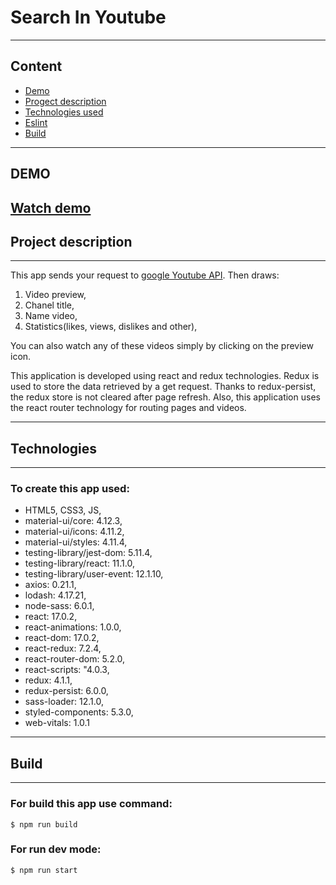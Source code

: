 # Search In Youtube 
---
## Content
* [Demo](#Demo)
* [Progect description](#progect-description)
* [Technologies used](#technologies)
* [Eslint](#eslint)
* [Build](#build)

---

## DEMO
[Watch demo](https://antonparkhimovich.github.io/searchInYouTube/)
---
## Project description
---

This app sends your request to [google Youtube  API](https://developers.google.com/youtube/v3). Then draws:

  1. Video preview, 
  2. Chanel title, 
  3. Name video,
  4. Statistics(likes, views, dislikes and other),
  
You can also watch any of these videos simply by clicking on the preview icon.

This application is developed using react and redux technologies. Redux is used to store the data retrieved by a get request. Thanks to redux-persist, the redux store is not cleared after page refresh.
Also, this application uses the react router technology for routing pages and videos.


---
## Technologies
---
### To create this app used: 
 * HTML5, CSS3, JS,
 * material-ui/core: 4.12.3,
 * material-ui/icons: 4.11.2,
 * material-ui/styles: 4.11.4,
 * testing-library/jest-dom: 5.11.4,
 * testing-library/react: 11.1.0,
 * testing-library/user-event: 12.1.10,
 * axios: 0.21.1,
 * lodash: 4.17.21,
 * node-sass: 6.0.1,
 * react: 17.0.2,
 * react-animations: 1.0.0,
 * react-dom: 17.0.2,
 * react-redux: 7.2.4,
 * react-router-dom: 5.2.0,
 * react-scripts: "4.0.3,
 * redux: 4.1.1,
 * redux-persist: 6.0.0,
 * sass-loader: 12.1.0,
 * styled-components: 5.3.0,
 * web-vitals: 1.0.1

---
## Build
---
### For build  this app use command: 
```
$ npm run build
```

### For  run dev mode: 
```
$ npm run start
```